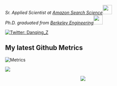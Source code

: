 <p><em>Sr. Applied Scientist at <a href="https://www.amazon.science">Amazon Search Science</a><img src="https://media.giphy.com/media/fYSnHlufseco8Fh93Z/giphy.gif" width="30"></br>Ph.D. graduated from <a href="https://engineering.berkeley.edu">Berkeley Engineering</a><img src="https://media.giphy.com/media/WUlplcMpOCEmTGBtBW/giphy.gif" width="30"> 
</em></p>

[![Twitter: Danqing_Z](https://img.shields.io/twitter/follow/Danqing_Z?style=social)](https://twitter.com/Danqing_Z)

## My latest Github Metrics
![Metrics](https://metrics.lecoq.io/danqingz?template=classic&base.header=0&gists=1&lines=1&config.timezone=America%)

![](https://github-readme-stats.vercel.app/api?username=DanqingZ&theme=buefy&hide_border=false)

<div align="center"> <img src="https://github-readme-activity-graph.vercel.app/graph?username=DanqingZ&theme=minimal" /> </div> 

